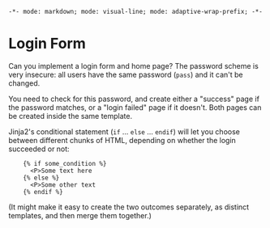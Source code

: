 `-*- mode: markdown; mode: visual-line; mode: adaptive-wrap-prefix; -*-`

# Login Form

Can you implement a login form and home page? The password scheme is very insecure: all users have the same password (`pass`) and it can't be changed.

You need to check for this password, and create either a "success" page if the password matches, or a "login failed" page if it doesn't. Both pages can be created inside the same template.

Jinja2's conditional statement (`if` ... `else` ... `endif`) will let you choose between different chunks of HTML, depending on whether the login succeeded or not:

        {% if some_condition %}
          <P>Some text here
        {% else %}
          <P>Some other text
        {% endif %}

(It might make it easy to create the two outcomes separately, as distinct templates, and then merge them together.)
